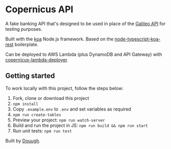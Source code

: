 # Copernicus API

A fake banking API that's designed to be used in place of
the [Galileo API](https://docs.galileo-ft.com/) for testing
purposes.

Built with the [koa](https://github.com/koajs/koa) Node.js
framework. Based on the
[node-typescript-koa-rest](https://github.com/javieraviles/node-typescript-koa-rest)
boilerplate.

Can be deployed to AWS Lambda (plus DynamoDB and API Gateway) with
[copernicus-lambda-deployer](https://github.com/Jaza/copernicus-lambda-deployer).

## Getting started

To work locally with this project, follow the steps below:

1. Fork, clone or download this project
1. `npm install`
1. Copy `.example.env` to `.env` and set variables as required
1. `npm run create-tables`
1. Preview your project: `npm run watch-server`
1. Build and run the project in JS: `npm run build && npm run start`
1. Run unit tests: `npm run test`

Built by [Douugh](https://douugh.com/).
